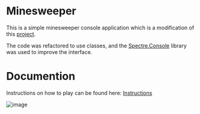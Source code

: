 # Minesweeper
This is a simple minesweeper console application which is a modification of this [project](https://github.com/FarzadForuozanfar/MineSweeper).

The code was refactored to use classes, and the [Spectre.Console](https://spectreconsole.net/) library was used to improve the interface.

# Documention
Instructions on how to play can be found here: [Instructions](https://github.com/TheHolderCollective/MineSweeper/blob/master/doc/Instructions.md)

![image](https://github.com/user-attachments/assets/07f41ce9-4f0d-44f4-8674-4da72e1db1de)



